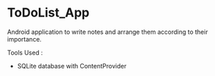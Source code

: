 # ToDoList_App
Android application to write notes and arrange them according to their importance.

Tools Used :
- SQLite database with ContentProvider


